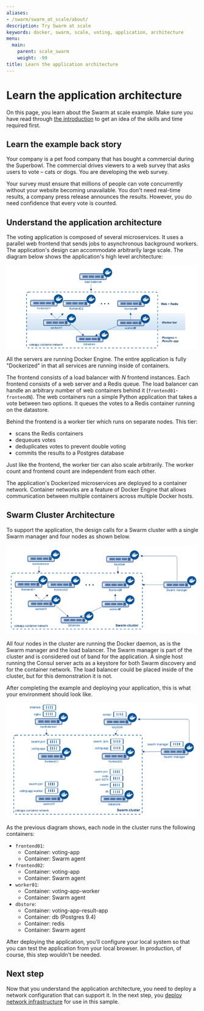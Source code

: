 ```yaml
---
aliases:
- /swarm/swarm_at_scale/about/
description: Try Swarm at scale
keywords: docker, swarm, scale, voting, application, architecture
menu:
  main:
    parent: scale_swarm
    weight: -99
title: Learn the application architecture
---
```


# Learn the application architecture

On this page, you learn about the Swarm at scale example.  Make sure you have
read through [the introduction](index.md) to get an idea of the skills and time
required first.

## Learn the example back story

Your company is a pet food company that has bought a commercial during the
Superbowl. The commercial drives viewers to a web survey that asks users to vote
&ndash; cats or dogs. You are developing the web survey.

Your survey must ensure that millions of people can vote concurrently without
your website becoming unavailable. You don't need real-time results, a company
press release announces the results. However, you do need confidence that every
vote is counted.

## Understand the application architecture

The voting application is composed of several microservices. It uses a parallel
web frontend that sends jobs to asynchronous background workers. The
application's design can accommodate arbitrarily large scale. The diagram below
shows the application's high level architecture:

![](../images/app-architecture.png)

All the servers are running Docker Engine. The entire application is fully
"Dockerized" in that all services are running inside of containers.

The frontend consists of a load balancer with *N* frontend instances. Each
frontend consists of a web server and a Redis queue. The load balancer can
handle an arbitrary number of web containers behind it (`frontend01`-
`frontendN`). The web containers run a simple Python application that takes a
vote between two options. It queues the votes to a Redis container running on
the datastore.

Behind the frontend is a worker tier which runs on separate nodes. This tier:

* scans the Redis containers
* dequeues votes
* deduplicates votes to prevent double voting
* commits the results to a Postgres database

Just like the frontend, the worker tier can also scale arbitrarily. The worker
count and frontend count are independent from each other.

The application's Dockerized microservices are deployed to a container network.
Container networks are a feature of Docker Engine that allows communication
between multiple containers across multiple Docker hosts.

## Swarm Cluster Architecture

To support the application, the design calls for a Swarm cluster with a single
Swarm manager and four nodes as shown below.

![](../images/swarm-cluster-arch.png)

All four nodes in the cluster are running the Docker daemon, as is the Swarm
manager and the load balancer. The Swarm manager is part of the cluster and is
considered out of band for the application. A single host running the Consul
server acts as a keystore for both Swarm discovery and for the container
network. The load balancer could be placed inside of the cluster, but for this
demonstration it is not.

After completing the example and deploying your application, this
is what your environment should look like.

![](../images/final-result.png)

As the previous diagram shows, each node in the cluster runs the following containers:

- `frontend01`:
  - Container: voting-app 
  - Container: Swarm agent
- `frontend02`:
  - Container: voting-app
  - Container: Swarm agent
- `worker01`:
  - Container: voting-app-worker
  - Container: Swarm agent
- `dbstore`:
  - Container: voting-app-result-app
  - Container: db (Postgres 9.4)
  - Container: redis
  - Container: Swarm agent


After deploying the application, you'll configure your local system so that you
can test the application from your local browser. In production, of course, this
step wouldn't be needed.


## Next step

Now that you understand the application architecture, you need to deploy a
network configuration that can support it. In the next step, you
[deploy network infrastructure](deploy-infra.md) for use in this sample.